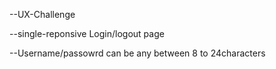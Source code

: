 --UX-Challenge

--single-reponsive Login/logout page

--Username/passowrd can be any between 8 to 24characters 
